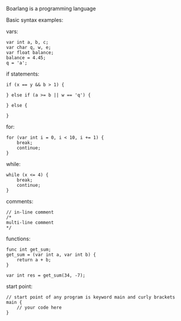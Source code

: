 Boarlang is a programming language

Basic syntax examples:

vars:
```
var int a, b, c;
var char q, w, e;
var float balance;
balance = 4.45;
q = 'a';
```

if statements:
```
if (x == y && b > 1) {
    
} else if (a >= b || w == 'q') {
    
} else {
    
}
```

for:
```
for (var int i = 0, i < 10, i += 1) {
    break;
    continue;
}
```

while:
```
while (x <= 4) {
    break;
    continue;
}
```

comments:
```
// in-line comment
/*
multi-line comment
*/
```

functions:
```
func int get_sum;
get_sum = (var int a, var int b) {
    return a + b;
}

var int res = get_sum(34, -7);
```

start point:
```
// start point of any program is keyword main and curly brackets
main {
    // your code here
}
```